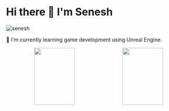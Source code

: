 # Hi there 👋 I'm Senesh

<p align="left"> <img src="https://komarev.com/ghpvc/?username=seneshMH&label=Profile%20views&color=0e75b6&style=flat" alt="senesh" /> </p>

<p>
🌱 I'm currently learning game development using Unreal Engine.
</p>

<p align="center">
<img  width="47%" height="155" src="https://github-readme-stats.vercel.app/api?username=seneshMH&show_icons=true&theme=dracula">
<img  width="47%" height="155" src="https://github-readme-stats.vercel.app/api/top-langs/?username=seneshMH&layout=compact&theme=dracula">
</p>

